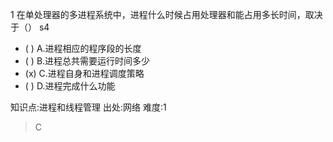 1
在单处理器的多进程系统中，进程什么时候占用处理器和能占用多长时间，取决于（） s4
- ( ) A.进程相应的程序段的长度
- ( ) B.进程总共需要运行时间多少
- (x) C.进程自身和进程调度策略
- ( ) D.进程完成什么功能

知识点:进程和线程管理
出处:网络
难度:1
> C
